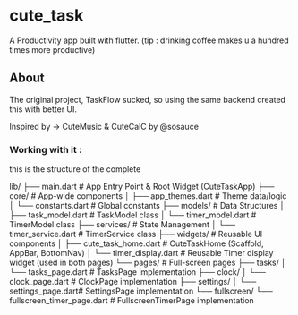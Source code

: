 # cute_task

A Productivity app built with flutter.
(tip : drinking coffee makes u a hundred times more productive)

## About

The original project, TaskFlow sucked, 
so using the same backend created this with better UI.

Inspired by -> CuteMusic & CuteCalC by @sosauce

### Working with it :

this is the structure of the complete

lib/
├── main.dart                 # App Entry Point & Root Widget (CuteTaskApp)
├── core/                     # App-wide components
│   ├── app_themes.dart       # Theme data/logic
│   └── constants.dart        # Global constants
├── models/                   # Data Structures
│   ├── task_model.dart       # TaskModel class
│   └── timer_model.dart      # TimerModel class
├── services/                 # State Management
│   └── timer_service.dart    # TimerService class 
├── widgets/                  # Reusable UI components
│   ├── cute_task_home.dart   # CuteTaskHome (Scaffold, AppBar, BottomNav)
│   └── timer_display.dart    # Reusable Timer display widget (used in both pages)
└── pages/                    # Full-screen pages
    ├── tasks/
    │   └── tasks_page.dart   # TasksPage implementation
    ├── clock/
    │   └── clock_page.dart   # ClockPage implementation
    ├── settings/
    │   └── settings_page.dart# SettingsPage implementation
    └── fullscreen/
        └── fullscreen_timer_page.dart # FullscreenTimerPage implementation